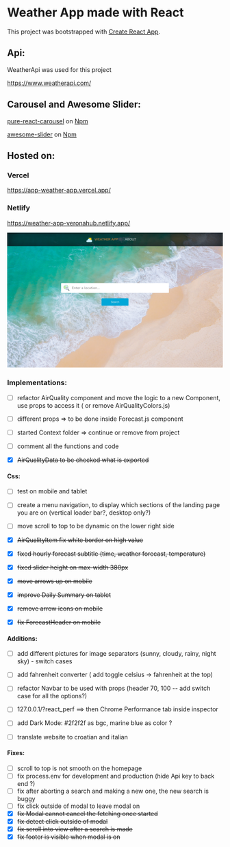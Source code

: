 # Weather App made with React

This project was bootstrapped with [Create React App](https://github.com/facebook/create-react-app).

## Api:
WeatherApi was used for this project

https://www.weatherapi.com/

## Carousel and Awesome Slider:
[pure-react-carousel](https://www.npmjs.com/package/pure-react-carousel) on [Npm](https://www.npmjs.com/)

[awesome-slider](https://www.npmjs.com/package/react-awesome-slider) on [Npm](https://www.npmjs.com/)

## Hosted on:
### Vercel
https://app-weather-app.vercel.app/

### Netlify 
https://weather-app-veronahub.netlify.app/

![](https://github.com/verona-hub/weather-app/blob/master/src/img/screenshot.png)


### Implementations: 

- [ ] refactor AirQuality component and move the logic to a new Component, use props to access it ( or remove AirQualityColors.js)
- [ ] different props => to be done inside Forecast.js component
- [ ] started Context folder => continue or remove from project
- [ ] comment all the functions and code 
- [x] ~~AirQualityData to be checked what is exported~~


#### Css:
- [ ] test on mobile and tablet
- [ ] create a menu navigation, to display which sections of the landing page you are on (vertical loader bar?, desktop only?)
- [ ] move scroll to top to be dynamic on the lower right side
- [x] ~~AirQualityItem fix white border on high value~~
- [x] ~~fixed hourly forecast subtitle (time, weather forecast, temperature)~~
- [x] ~~fixed slider height on max-width 380px~~
- [x] ~~move arrows up on mobile~~
- [x] ~~improve Daily Summary on tablet~~
- [x] ~~remove arrow icons on mobile~~
- [x] ~~fix ForecastHeader on mobile~~


#### Additions:

- [ ] add different pictures for image separators (sunny, cloudy, rainy, night sky) - switch cases
- [ ] add fahrenheit converter ( add toggle celsius -> fahrenheit at the top)
- [ ] refactor Navbar to be used with props (header 70, 100 -- add switch case for all the options?)
- [ ] 127.0.0.1/?react_perf   ==> then Chrome Performance tab inside inspector
- [ ] add Dark Mode: #2f2f2f as bgc, marine blue as color ?
- [ ] translate website to croatian and italian


#### Fixes:
- [ ] scroll to top is not smooth on the homepage
- [ ] fix process.env for development and production (hide Api key to back end ?)
- [ ] fix after aborting a search and making a new one, the new search is buggy
- [ ] fix click outside of modal to leave modal on
- [x] ~~fix Modal cannot cancel the fetching once started~~
- [x] ~~fix detect click outside of modal~~
- [x] ~~fix scroll into view after a search is made~~
- [x] ~~fix footer is visible when modal is on~~
